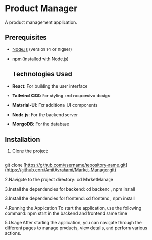 # Product Manager

A product management application.

## Prerequisites

- [Node.js](https://nodejs.org/) (version 14 or higher)
- [npm](https://www.npmjs.com/) (installed with Node.js)

  ## Technologies Used
- **React**: For building the user interface
- **Tailwind CSS**: For styling and responsive design
- **Material-UI**: For additional UI components
- **Node.js**: For the backend server
- **MongoDB**: For the database

## Installation

1. Clone the project:

   ```bash
git clone [https://github.com/username/repository-name.git](https://github.com/AmitAvrahami/Market-Manager.git)

2.Navigate to the project directory:
cd MarketManage

3.Install the dependencies for backend:
cd backend , npm install

3.Install the dependencies for frontend:
cd frontend , npm install

4.Running the Application
To start the application, use the following command:
npm start in the backend and frontend same time 

5.Usage
After starting the application, you can navigate through the different pages to manage products, view details, and perform various actions.



